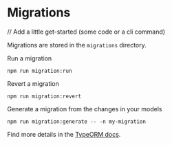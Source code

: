 # Migrations

// Add a little get-started (some code or a cli command)

Migrations are stored in the `migrations` directory.

Run a migration
```
npm run migration:run
```

Revert a migration
```
npm run migration:revert
```

Generate a migration from the changes in your models
```
npm run migration:generate -- -n my-migration
```

Find more details in the [TypeORM docs](http://typeorm.io/#/migrations).